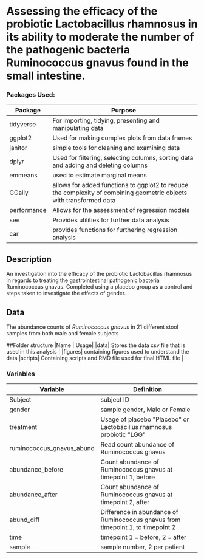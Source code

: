 # Assessing the efficacy of the probiotic Lactobacillus rhamnosus in its ability to moderate the number of the pathogenic bacteria Ruminococcus gnavus found in the small intestine. 

### Packages Used:

| Package     | Purpose                                                                                                             |
|--------------|----------------------------------------------------------|
| tidyverse   | For importing, tidying, presenting and manipulating data                                                            |
| ggplot2     | Used for making complex plots from data frames                                                                      |
| janitor     | simple tools for cleaning and examining data                                                                        |
| dplyr       | Used for filtering, selecting columns, sorting data and adding and deleting columns                                 |
| emmeans     | used to estimate marginal means                                                                                     |
| GGally      | allows for added functions to ggplot2 to reduce the complexity of combining geometric objects with transformed data |
| performance | Allows for the assessment of regression models                                                                      |
| see         | Provides utilities for further data analysis                                                                        |
| car         | provides functions for furthering regression analysis                                                               |

## Description 
An investigation into the efficacy of the probiotic Lactobacillus rhamnosus in regards to treating the gastrointestinal pathogenic bacteria Ruminococcus gnavus. Completed using a placebo group as a control and steps taken to investigate the effects of gender. 

## Data
The abundance counts of *Ruminococcus gnavus* in 21 different stool samples from both male and female subjects

##Folder structure 
|Name | Usage|
|data| Stores the data csv file that is used in this analysis |
|figures| containing figures used to understand the data 
|scripts| Containing scripts and RMD file used for final HTML file |

### Variables
| Variable| Definition|
|----|----|
|Subject|subject ID|
|gender| sample gender, Male or Female|
|treatment|Usage of placebo "Placebo" or Lactobacillus rhamnosus probiotic "LGG"|
|ruminococcus_gnavus_abund|Read count abundance of Ruminococcus gnavus |
|abundance_before|Count abundance of Ruminococcus gnavus at timepoint 1, before|
|abundance_after|Count abundance of Ruminococcus gnavus at timepoint 2, after|
|abund_diff|Difference in abundance of Ruminococcus gnavus from timepoint 1, to timepoint 2|
|time|timepoint 1 = before, 2 = after|
|sample|sample number, 2 per patient|
